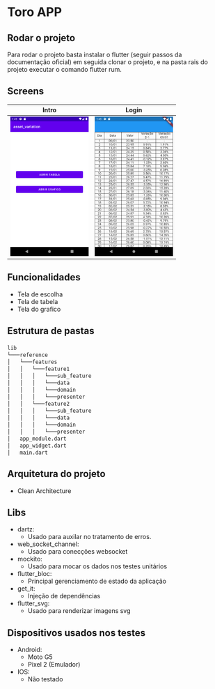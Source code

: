 # Toro APP
## Rodar o projeto
Para rodar o projeto basta instalar o flutter (seguir passos da documentação oficial) em seguida clonar o projeto, e na pasta rais do projeto executar o comando flutter rum.

## Screens
Intro             |                       Login                       |                 
:-------------------------:|:-------------------------------------------------:
<img src="./print1.png" width="180" height="320">  | <img src="./print2.png" width="180" height="320">
## Funcionalidades
- Tela de escolha
- Tela de tabela
- Tela do grafico

## Estrutura de pastas


```  
lib  
└───reference  
│   └───features  
│   │   └───feature1  
│   │   │   └───sub_feature  
│   │   │   └───data  
│   │   │   └───domain  
│   │   │   └───presenter  
│   │   └───feature2  
│   │  	│   └───sub_feature  
│   │  	│   └───data  
│   │  	│   └───domain  
│   │  	│   └───presenter  
│   app_module.dart  
│   app_widget.dart 
│   main.dart
```  
## Arquitetura do projeto
-   Clean Architecture
## Libs
- dartz:
  - Usado para auxilar no tratamento de erros.
- web_socket_channel:
  - Usado para conecções websocket
- mockito:
  - Usado para mocar os dados nos testes unitários
- flutter_bloc:
  - Principal gerenciamento de estado da aplicação
- get_it:
  - Injeção de dependências
- flutter_svg:
  - Usado para renderizar imagens svg

## Dispositivos usados nos testes
- Android:
  -  Moto G5
  -  Pixel 2 (Emulador)
- IOS:
  -  Não testado
